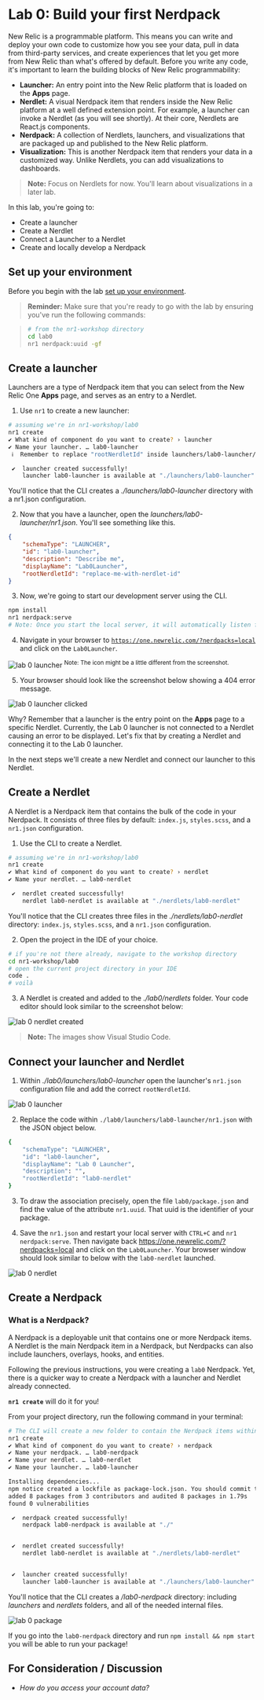 Lab 0: Build your first Nerdpack
===================================

New Relic is a programmable platform. This means you can write and deploy your own code to customize how you see your data, pull in data from third-party services, and create experiences that let you get more from New Relic than what's offered by default. Before you write any code, it's important to learn the building blocks of New Relic programmability:
* **Launcher:** An entry point into the New Relic platform that is loaded on the **Apps** page.
* **Nerdlet:** A visual Nerdpack item that renders inside the New Relic platform at a well defined extension point. For example, a launcher can invoke a Nerdlet (as you will see shortly). At their core, Nerdlets are React.js components.
* **Nerdpack:** A collection of Nerdlets, launchers, and visualizations that are packaged up and published to the New Relic platform.
* **Visualization:** This is another Nerdpack item that renders your data in a customized way. Unlike Nerdlets, you can add visualizations to dashboards. 

> **Note:** Focus on Nerdlets for now. You'll learn about visualizations in a later lab.

In this lab, you're going to:

* Create a launcher
* Create a Nerdlet
* Connect a Launcher to a Nerdlet
* Create and locally develop a Nerdpack

## Set up your environment

Before you begin with the lab [set up your environment](../SETUP.md).

> **Reminder:** Make sure that you're ready to go with the lab by ensuring you've run the following commands:

> ```bash
> # from the nr1-workshop directory
> cd lab0
> nr1 nerdpack:uuid -gf
> ```

## Create a launcher

Launchers are a type of Nerdpack item that you can select from the New Relic One **Apps** page, and serves as an entry to a Nerdlet.

1. Use `nr1` to create a new launcher:

```bash
# assuming we're in nr1-workshop/lab0
nr1 create
✔ What kind of component do you want to create? › launcher
✔ Name your launcher. … lab0-launcher
 ℹ  Remember to replace "rootNerdletId" inside launchers/lab0-launcher/nr1.json

 ✔  launcher created successfully!
    launcher lab0-launcher is available at "./launchers/lab0-launcher"
```

You'll notice that the CLI creates a _./launchers/lab0-launcher_ directory with a nr1.json configuration.

2. Now that you have a launcher, open the _launchers/lab0-launcher/nr1.json_. You'll see something like this.

```json
{
    "schemaType": "LAUNCHER",
    "id": "lab0-launcher",
    "description": "Describe me",
    "displayName": "Lab0Launcher",
    "rootNerdletId": "replace-me-with-nerdlet-id"
}

```

3. Now, we're going to start our development server using the CLI.

```bash
npm install
nr1 nerdpack:serve
# Note: Once you start the local server, it will automatically listen for changes in the file system. To issue commands while the local server is running, simply open a new terminal and change to the lab0 directory.
```

4. Navigate in your browser to [`https://one.newrelic.com/?nerdpacks=local`](https://one.newrelic.com/?nerdpacks=local) and click on the `Lab0Launcher`.

![lab 0 launcher](../screenshots/lab0_screen01.png) <sup>Note: The icon might be a little different from the screenshot.</sup>

5. Your browser should look like the screenshot below showing a 404 error message.

![lab 0 launcher clicked](../screenshots/lab0_screen02.png)

Why? Remember that a launcher is the entry point on the **Apps** page to a specific Nerdlet. Currently, the Lab 0 launcher is not connected to a Nerdlet causing an error to be displayed. Let's fix that by creating a Nerdlet and connecting it to the Lab 0 launcher.

In the next steps we'll create a new Nerdlet and connect our launcher to this Nerdlet.

## Create a Nerdlet

A Nerdlet is a Nerdpack item that contains the bulk of the code in your Nerdpack. It consists of three files by default: `index.js`, `styles.scss`, and a `nr1.json` configuration.

1. Use the CLI to create a Nerdlet.

```bash
# assuming we're in nr1-workshop/lab0
nr1 create
✔ What kind of component do you want to create? › nerdlet
✔ Name your nerdlet. … lab0-nerdlet

 ✔  nerdlet created successfully!
    nerdlet lab0-nerdlet is available at "./nerdlets/lab0-nerdlet"
```

You'll notice that the CLI creates three files in the _./nerdlets/lab0-nerdlet_ directory: `index.js`, `styles.scss`, and a `nr1.json` configuration.

2. Open the project in the IDE of your choice. 

```bash
# if you're not there already, navigate to the workshop directory
cd nr1-workshop/lab0
# open the current project directory in your IDE
code .
# voilà
```

3. A Nerdlet is created and added to the _./lab0/nerdlets_ folder. Your code editor should look similar to the screenshot below:

![lab 0 nerdlet created](../screenshots/lab0_screen03.png)

> **Note:** The images show Visual Studio Code.

## Connect your launcher and Nerdlet

1. Within _./lab0/launchers/lab0-launcher_ open the launcher's `nr1.json` configuration file and add the correct `rootNerdletId`.

![lab 0 launcher](../screenshots/lab0_screen04.png)

2. Replace the code within `./lab0/launchers/lab0-launcher/nr1.json` with the JSON object below.

```bash
{
    "schemaType": "LAUNCHER",
    "id": "lab0-launcher",
    "displayName": "Lab 0 Launcher",
    "description": "",
    "rootNerdletId": "lab0-nerdlet"
}
```

3. To draw the association precisely, open the file `lab0/package.json` and find the value of the attribute `nr1.uuid`. That uuid is the identifier of your package.

4. Save the `nr1.json` and restart your local server with `CTRL+C` and `nr1 nerdpack:serve`. Then navigate back https://one.newrelic.com/?nerdpacks=local and click on the `Lab0Launcher`. Your browser window should look similar to below with the `lab0-nerdlet` launched.

![lab 0 nerdlet](../screenshots/lab0_screen05.png)

## Create a Nerdpack

### What is a Nerdpack?

A Nerdpack is a deployable unit that contains one or more Nerdpack items. A Nerdlet is the main Nerdpack item in a Nerdpack, but Nerdpacks can also include launchers, overlays, hooks, and entities.

Following the previous instructions, you were creating a `lab0` Nerdpack. Yet, there is a quicker way to create a Nerdpack with a launcher and Nerdlet already connected.

**`nr1 create`** will do it for you!

From your project directory, run the following command in your terminal:

```bash
# The CLI will create a new folder to contain the Nerdpack items within your Nerdpack
nr1 create
✔ What kind of component do you want to create? › nerdpack
✔ Name your nerdpack. … lab0-nerdpack
✔ Name your nerdlet. … lab0-nerdlet
✔ Name your launcher. … lab0-launcher

Installing dependencies...
npm notice created a lockfile as package-lock.json. You should commit this file.
added 8 packages from 3 contributors and audited 8 packages in 1.79s
found 0 vulnerabilities

 ✔  nerdpack created successfully!
    nerdpack lab0-nerdpack is available at "./"


 ✔  nerdlet created successfully!
    nerdlet lab0-nerdlet is available at "./nerdlets/lab0-nerdlet"


 ✔  launcher created successfully!
    launcher lab0-launcher is available at "./launchers/lab0-launcher"
```

You'll notice that the CLI creates a _/lab0-nerdpack_ directory: including _launchers_ and _nerdlets_ folders, and all of the needed internal files.

![lab 0 package](../screenshots/lab0_screen06.png)

If you go into the `lab0-nerdpack` directory and run `npm install && npm start` you will be able to run your package!

## For Consideration / Discussion

- _How do you access your account data?_
